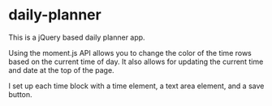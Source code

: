 # daily-planner
This is a jQuery based daily planner app.

Using the moment.js API allows you to change the color of the time rows based on the current time of day. It also allows for updating the current time and date at the top of the page.

I set up each time block with a time element, a text area element, and a save button.